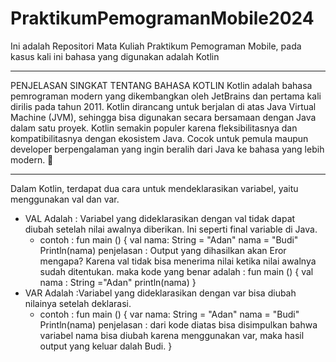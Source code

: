 # PraktikumPemogramanMobile2024
Ini adalah Repositori Mata Kuliah Praktikum Pemograman Mobile, pada kasus kali ini bahasa yang digunakan adalah Kotlin

---
PENJELASAN SINGKAT TENTANG BAHASA KOTLIN
Kotlin adalah bahasa pemrograman modern yang dikembangkan oleh JetBrains dan pertama kali dirilis pada tahun 2011. Kotlin dirancang untuk berjalan di atas Java Virtual Machine (JVM), sehingga bisa digunakan secara bersamaan dengan Java dalam satu proyek.
Kotlin semakin populer karena fleksibilitasnya dan kompatibilitasnya dengan ekosistem Java. Cocok untuk pemula maupun developer berpengalaman yang ingin beralih dari Java ke bahasa yang lebih modern. 🚀

---
Dalam Kotlin, terdapat dua cara untuk mendeklarasikan variabel, yaitu menggunakan val dan var.
- VAL Adalah : Variabel yang dideklarasikan dengan val tidak dapat diubah setelah nilai awalnya diberikan. Ini seperti final variable di Java.
    - contoh : fun main () {
  val nama: String = "Adan"
  nama = "Budi"
  Println(nama)
 penjelasan : Output yang dihasilkan akan Eror mengapa? Karena val tidak bisa menerima nilai ketika nilai awalnya sudah ditentukan. maka kode yang benar adalah :
        fun main () {
        val nama : String ="Adan"
        println(nama)
      }
- VAR Adalah :Variabel yang dideklarasikan dengan var bisa diubah nilainya setelah deklarasi.
  - contoh : fun main () {
  var nama: String = "Adan"
  nama = "Budi"
  Println(nama)
    penjelasan : dari kode diatas bisa disimpulkan bahwa variabel nama bisa diubah karena menggunakan var, maka hasil output yang keluar dalah Budi.
    }

